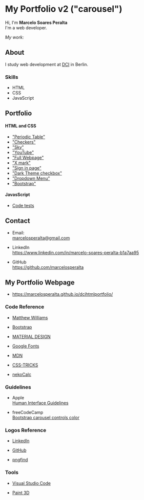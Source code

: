# My Portfolio v2 ("carousel")

Hi, I'm **Marcelo Soares Peralta**  
I'm a web developer.  
  
_My work:_  


## **About**

I study web development at [DCI](https://digitalcareerinstitute.org/) in Berlin.

### Skills
- HTML  
- CSS  
- JavaScript


## **Portfolio**

#### HTML and CSS

- ["Periodic Table"](https://github.com/marcelosperalta/dci/tree/master/200303)
- ["Checkers"](https://github.com/marcelosperalta/dci/tree/master/200306)
- ["Sky"](https://github.com/marcelosperalta/dci/tree/master/200307)
- ["YouTube"](https://github.com/marcelosperalta/dci/tree/master/200315)
- ["Full Webpage"](https://github.com/marcelosperalta/dci/tree/master/200320)
- ["X mark"](https://github.com/marcelosperalta/dci/tree/master/200321)
- ["Sign in page"](https://github.com/marcelosperalta/dci/tree/master/200322)
- ["Dark Theme checkbox"](https://github.com/marcelosperalta/dci/tree/master/200327)
- ["Dropdown Menu"](https://github.com/marcelosperalta/dci/tree/master/200328)
- ["Bootstrap"](https://github.com/marcelosperalta/dci/tree/master/200401)

#### JavasScript

- [Code tests](https://github.com/marcelosperalta/dci/blob/master/200216/index.js)


## **Contact**

- Email:  
marcelosperalta@gmail.com

- LinkedIn  
https://www.linkedin.com/in/marcelo-soares-peralta-b1a7aa95

- GitHub  
https://github.com/marcelosperalta


## **My Portfolio Webpage**

- https://marcelosperalta.github.io/dcihtmlportfolio/


### **Code Reference**

- [Matthew Williams](http://findmatthew.com)

- [Bootstrap](https://getbootstrap.com/)

- [MATERIAL DESIGN](https://material.io/)

- [Google Fonts](https://fonts.google.com/)

- [MDN](https://developer.mozilla.org/en-US/)

- [CSS-TRICKS](https://css-tricks.com/quick-css-trick-how-to-center-an-object-exactly-in-the-center/)

- [nekoCalc](https://nekocalc.com/px-to-rem-converter)


### **Guidelines**

- Apple  
[Human Interface Guidelines](https://developer.apple.com/design/human-interface-guidelines/ios/visual-design/adaptivity-and-layout/)

- freeCodeCamp  
[Bootstrap carousel controls color](https://www.freecodecamp.org/forum/t/bootstrap-carousel-controls-color/331196)


### **Logos Reference**

- [LinkedIn](https://brand.linkedin.com/downloads)

- [GitHub](https://github.com/logos)

- [pngfind](https://www.pngfind.com/mpng/hmbwbh_png-file-svg-icon-email-transparent-png/)

### **Tools**

- [Visual Studio Code](https://code.visualstudio.com/)

- [Paint 3D](https://www.microsoft.com/de-de/p/paint-3d/9nblggh5fv99?activetab=pivot:overviewtab)